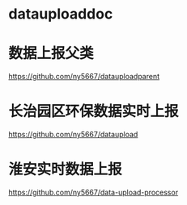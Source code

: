 # datauploaddoc

# 数据上报父类
https://github.com/ny5667/datauploadparent

# 长治园区环保数据实时上报
https://github.com/ny5667/dataupload

# 淮安实时数据上报
https://github.com/ny5667/data-upload-processor
